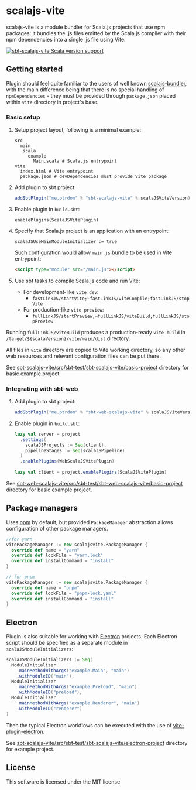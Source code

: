 # scalajs-vite

scalajs-vite is a module bundler for Scala.js projects that use npm packages: it bundles the .js files emitted by the 
Scala.js compiler with their npm dependencies into a single .js file using Vite.

[![sbt-scalajs-vite Scala version support](https://index.scala-lang.org/ptrdom/scalajs-vite/sbt-scalajs-vite/latest.svg)](https://index.scala-lang.org/ptrdom/scalajs-vite/sbt-scalajs-vite)

## Getting started

Plugin should feel quite familiar to the users of well known [scalajs-bundler](https://scalacenter.github.io/scalajs-bundler), 
with the main difference being that there is no special handling of `npmDependencies` - they must be provided through 
`package.json` placed within `vite` directory in project's base.

### Basic setup

1. Setup project layout, following is a minimal example:

   ```
   src
     main
      scala
        example
          Main.scala # Scala.js entrypoint
   vite
     index.html # Vite entrypoint
     package.json # devDependencies must provide Vite package
   ```

1. Add plugin to sbt project:

   ```scala
   addSbtPlugin("me.ptrdom" % "sbt-scalajs-vite" % scalaJSViteVersion)
   ```

1. Enable plugin in `build.sbt`:

   ```
   enablePlugins(ScalaJSVitePlugin)
   ```
   
1. Specify that Scala.js project is an application with an entrypoint:

   ```
   scalaJSUseMainModuleInitializer := true
   ```
   
   Such configuration would allow `main.js` bundle to be used in Vite entrypoint:

   ```html
   <script type="module" src="/main.js"></script>
   ```

1. Use sbt tasks to compile Scala.js code and run Vite:
   - For development-like `vite dev`:
     - `fastLinkJS/startVite;~fastLinkJS/viteCompile;fastLinkJS/stopVite`
   - For production-like `vite preview`:
     - `fullLinkJS/startPreview;~fullLinkJS/viteBuild;fullLinkJS/stopPreview`

Running `fullLinkJS/viteBuild` produces a production-ready `vite build` in `/target/${scalaVersion}/vite/main/dist` 
directory.

All files in `vite` directory are copied to Vite working directory, so any other web resources and relevant configuration
files can be put there.

See [sbt-scalajs-vite/src/sbt-test/sbt-scalajs-vite/basic-project](sbt-scalajs-vite/src/sbt-test/sbt-scalajs-vite/basic-project) directory for basic example project.

### Integrating with sbt-web

1. Add plugin to sbt project:

   ```scala
   addSbtPlugin("me.ptrdom" % "sbt-web-scalajs-vite" % scalaJSViteVersion)
   ```

1. Enable plugin in `build.sbt`:

   ```scala
   lazy val server = project
     .settings(
       scalaJSProjects := Seq(client),
       pipelineStages := Seq(scalaJSPipeline)
     )
     .enablePlugins(WebScalaJSVitePlugin)
    
   lazy val client = project.enablePlugins(ScalaJSVitePlugin)
   ```

See [sbt-web-scalajs-vite/src/sbt-test/sbt-web-scalajs-vite/basic-project](sbt-web-scalajs-vite/src/sbt-test/sbt-web-scalajs-vite/basic-project) directory for basic example project.

## Package managers


Uses [npm](https://www.npmjs.com/) by default, but provided `PackageManager` abstraction allows configuration of other
package managers.

```scala
//for yarn
vitePackageManager := new scalajsvite.PackageManager {
  override def name = "yarn"
  override def lockFile = "yarn.lock"
  override def installCommand = "install"
}

// for pnpm
vitePackageManager := new scalajsvite.PackageManager {
  override def name = "pnpm"
  override def lockFile = "pnpm-lock.yaml"
  override def installCommand = "install"
}
```

## Electron

Plugin is also suitable for working with [Electron](https://www.electronjs.org/) projects. Each Electron script should 
be specified as a separate module in `scalaJSModuleInitializers`:

```scala 
scalaJSModuleInitializers := Seq(
  ModuleInitializer
    .mainMethodWithArgs("example.Main", "main")
    .withModuleID("main"),
  ModuleInitializer
    .mainMethodWithArgs("example.Preload", "main")
    .withModuleID("preload"),
  ModuleInitializer
    .mainMethodWithArgs("example.Renderer", "main")
    .withModuleID("renderer")
)
```

Then the typical Electron workflows can be executed
with the use of [vite-plugin-electron](https://github.com/electron-vite/vite-plugin-electron).

See [sbt-scalajs-vite/src/sbt-test/sbt-scalajs-vite/electron-project](sbt-scalajs-vite/src/sbt-test/sbt-scalajs-vite/electron-project) directory for example project.

## License

This software is licensed under the MIT license
